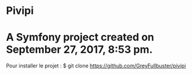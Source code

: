 Pivipi
======

A Symfony project created on September 27, 2017, 8:53 pm.
======

Pour installer le projet :
$ git clone https://github.com/GreyFullbuster/pivipi

